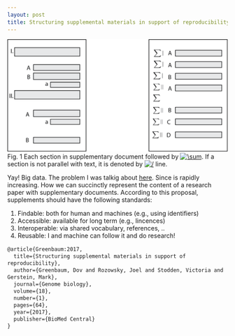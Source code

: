 ```yaml
---
layout: post
title: Structuring supplemental materials in support of reproducibility
---
```


![_config.yml](/images/supplementary_1@3x.png)
Fig. 1 Each section in supplementary document followed by <a href="https://www.codecogs.com/eqnedit.php?latex=\sum" target="_blank"><img src="https://latex.codecogs.com/gif.latex?\sum" title="\sum" /></a>. If a section is not parallel with text, it is denoted by <a href="https://www.codecogs.com/eqnedit.php?latex=/" target="_blank"><img src="https://latex.codecogs.com/gif.latex?/" title="/" /></a> line. 

Yay! Big data. The problem I was talkig about [here](/https://dadashkarimi.github.io/about/). Since is rapidly increasing. How we can succinctly represent the content of a research paper with supplementary documents. According to this proposal, supplements should have the following standards:
1. Findable: both for human and machines (e.g., using identifiers)
2. Accessible: available for long term (e.g., lincences)
3. Interoperable: via shared vocabulary, references, ..
4. Reusable: I and machine can follow it and do research!


```
@article{Greenbaum:2017,
  title={Structuring supplemental materials in support of reproducibility},
  author={Greenbaum, Dov and Rozowsky, Joel and Stodden, Victoria and Gerstein, Mark},
  journal={Genome biology},
  volume={18},
  number={1},
  pages={64},
  year={2017},
  publisher={BioMed Central}
}
```
